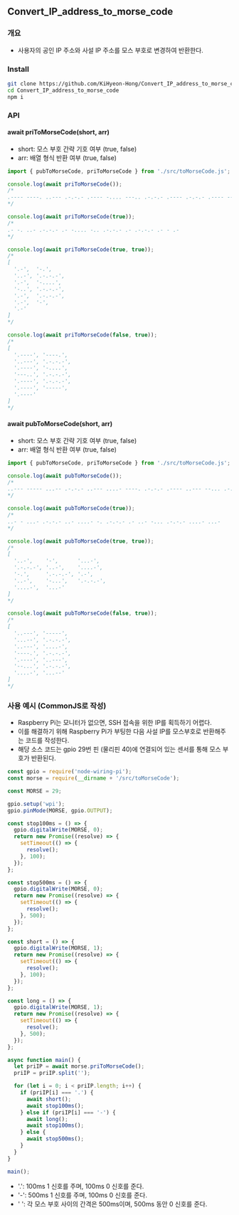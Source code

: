 ## Convert_IP_address_to_morse_code

### 개요

- 사용자의 공인 IP 주소와 사설 IP 주소를 모스 부호로 변경하여 반환한다.

### Install

```bash
git clone https://github.com/KiHyeon-Hong/Convert_IP_address_to_morse_code.git
cd Convert_IP_address_to_morse_code
npm i
```

### API

#### await priToMorseCode(short, arr)

- short: 모스 부호 간략 기호 여부 (true, false)
- arr: 배열 형식 반환 여부 (true, false)

```javascript
import { pubToMorseCode, priToMorseCode } from './src/toMorseCode.js';

console.log(await priToMorseCode());
/*
.---- ----. ..--- .-.-.- .---- -.... ---.. .-.-.- .---- .-.-.- .---- ----- .----
*/

console.log(await priToMorseCode(true));
/*
.- -. ..- .-.-.- .- -.... -.. .-.-.- .- .-.-.- .- - .-
*/

console.log(await priToMorseCode(true, true));
/*
[
  '.-',  '-.',
  '..-', '.-.-.-',
  '.-',  '-....',
  '-..', '.-.-.-',
  '.-',  '.-.-.-',
  '.-',  '-',
  '.-'
]
*/

console.log(await priToMorseCode(false, true));
/*
[
  '.----', '----.',
  '..---', '.-.-.-',
  '.----', '-....',
  '---..', '.-.-.-',
  '.----', '.-.-.-',
  '.----', '-----',
  '.----'
]
*/
```

#### await pubToMorseCode(short, arr)

- short: 모스 부호 간략 기호 여부 (true, false)
- arr: 배열 형식 반환 여부 (true, false)

```javascript
import { pubToMorseCode, priToMorseCode } from './src/toMorseCode.js';

console.log(await pubToMorseCode());
/*
..--- ----- ...-- .-.-.- ..--- ....- ----. .-.-.- .---- ..--- --... .-.-.- ....- ...--
*/

console.log(await pubToMorseCode(true));
/*
..- - ...- .-.-.- ..- ....- -. .-.-.- .- ..- -... .-.-.- ....- ...-
*/

console.log(await pubToMorseCode(true, true));
/*
[
  '..-',    '-',      '...-',
  '.-.-.-', '..-',    '....-',
  '-.',     '.-.-.-', '.-',
  '..-',    '-...',   '.-.-.-',
  '....-',  '...-'
]
*/

console.log(await pubToMorseCode(false, true));
/*
[
  '..---', '-----',
  '...--', '.-.-.-',
  '..---', '....-',
  '----.', '.-.-.-',
  '.----', '..---',
  '--...', '.-.-.-',
  '....-', '...--'
]
*/
```

### 사용 예시 (CommonJS로 작성)

- Raspberry Pi는 모니터가 없으면, SSH 접속을 위한 IP를 획득하기 어렵다.
- 이를 해결하기 위해 Raspberry Pi가 부팅한 다음 사설 IP를 모스부호로 반환해주는 코드를 작성한다.
- 해당 소스 코드는 gpio 29번 핀 (물리핀 40)에 연결되어 있는 센서를 통해 모스 부호가 반환된다.

```javascript
const gpio = require('node-wiring-pi');
const morse = require(__dirname + '/src/toMorseCode');

const MORSE = 29;

gpio.setup('wpi');
gpio.pinMode(MORSE, gpio.OUTPUT);

const stop100ms = () => {
  gpio.digitalWrite(MORSE, 0);
  return new Promise((resolve) => {
    setTimeout(() => {
      resolve();
    }, 100);
  });
};

const stop500ms = () => {
  gpio.digitalWrite(MORSE, 0);
  return new Promise((resolve) => {
    setTimeout(() => {
      resolve();
    }, 500);
  });
};

const short = () => {
  gpio.digitalWrite(MORSE, 1);
  return new Promise((resolve) => {
    setTimeout(() => {
      resolve();
    }, 100);
  });
};

const long = () => {
  gpio.digitalWrite(MORSE, 1);
  return new Promise((resolve) => {
    setTimeout(() => {
      resolve();
    }, 500);
  });
};

async function main() {
  let priIP = await morse.priToMorseCode();
  priIP = priIP.split('');

  for (let i = 0; i < priIP.length; i++) {
    if (priIP[i] === '.') {
      await short();
      await stop100ms();
    } else if (priIP[i] === '-') {
      await long();
      await stop100ms();
    } else {
      await stop500ms();
    }
  }
}

main();
```

- '.': 100ms 1 신호를 주며, 100ms 0 신호를 준다.
- '-': 500ms 1 신호를 주며, 100ms 0 신호를 준다.
- ' ': 각 모스 부호 사이의 간격은 500ms이며, 500ms 동안 0 신호를 준다.
